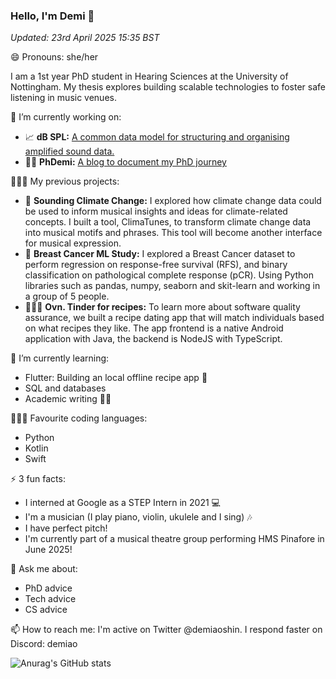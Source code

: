 ### Hello, I'm Demi 👋

_Updated: 23rd April 2025 15:35 BST_

😄 Pronouns: she/her

I am a 1st year PhD student in Hearing Sciences at the University of Nottingham. My thesis explores building scalable technologies to foster safe listening in music venues.

🔭 I’m currently working on:
- 📈 **dB SPL:** [A common data model for structuring and organising amplified sound data.](https://github.com/demithetechie/dbspl-public)
- ✍🏾 **PhDemi:** [A blog to document my PhD journey](https://www.phdemi.com)

👩🏾‍💻 My previous projects:
- 🌳 **Sounding Climate Change:** I explored how climate change data could be used to inform musical insights and ideas for climate-related concepts. I built a tool, ClimaTunes, to transform climate change data into musical motifs and phrases. This tool will become another interface for musical expression.
- 🏥 **Breast Cancer ML Study:** I explored a Breast Cancer dataset to perform regression on response-free survival (RFS), and binary classification on pathological complete response (pCR). Using Python libraries such as pandas, numpy, seaborn and skit-learn and working in a group of 5 people.
- 👩🏾‍💻 **Ovn. Tinder for recipes:** To learn more about software quality assurance, we built a recipe dating app that will match individuals based on what recipes they like. The app frontend is a native Android application with Java, the backend is NodeJS with TypeScript.

🌱 I’m currently learning:
- Flutter: Building an local offline recipe app 🍜
- SQL and databases
- Academic writing ✍🏾

👩🏾‍💻 Favourite coding languages:
- Python
- Kotlin
- Swift
  
⚡ 3 fun facts: 
- I interned at Google as a STEP Intern in 2021 💻
- I'm a musician (I play piano, violin, ukulele and I sing) 🎶
- I have perfect pitch!
- I'm currently part of a musical theatre group performing HMS Pinafore in June 2025!
  
💬 Ask me about:
- PhD advice
- Tech advice
- CS advice

📫 How to reach me:
I'm active on Twitter @demiaoshin. I respond faster on Discord: demiao

![Anurag's GitHub stats](https://github-readme-stats.vercel.app/api?username=demithetechie&show_icons=true&theme=cobalt)

<!--
**demiaoshin/demiaoshin** is a ✨ _special_ ✨ repository because its `README.md` (this file) appears on your GitHub profile.

Here are some ideas to get you started:

- 📈 **Linear Programming:** Learning how to apply linear programming principles to solve LP problems in different contexts and situations. Prepping for a coursework that will involve solving a large-scale LP problem.
- 🔬 **Research in CS:** Building myself up to become a well-rounded researcher in the field of computer science.

- 🔭 I’m currently working on ...
- 🌱 I’m currently learning ...
- 👯 I’m looking to collaborate on ...
- 🤔 I’m looking for help with ...
- 💬 Ask me about ...
- 📫 How to reach me: ...
- 😄 Pronouns: ...
- ⚡ Fun fact: ...
-->
